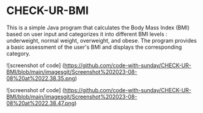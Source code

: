 # CHECK-UR-BMI
This is a simple Java program that calculates the Body Mass Index (BMI) 
based on user input and categorizes it into different BMI levels : underweight, normal weight, overweight, and obese. 
The program provides a basic assessment of the user's BMI and displays the corresponding category.

![screenshot of code] (https://github.com/code-with-sunday/CHECK-UR-BMI/blob/main/imagesgit/Screenshot%202023-08-08%20at%2022.38.35.png)

![screenshot of code] (https://github.com/code-with-sunday/CHECK-UR-BMI/blob/main/imagesgit/Screenshot%202023-08-08%20at%2022.38.47.png)
